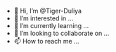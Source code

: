 - 👋 Hi, I’m @Tiger-Duliya
- 👀 I’m interested in ...
- 🌱 I’m currently learning ...
- 💞️ I’m looking to collaborate on ...
- 📫 How to reach me ...

<!---
Tiger-Duliya/Tiger-Duliya is a ✨ special ✨ repository because its `README.md` (this file) appears on your GitHub profile.
You can click the Preview link to take a look at your changes.
--->
